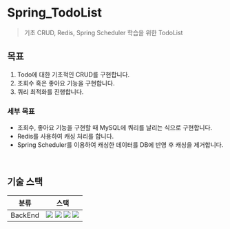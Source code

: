 # Spring_TodoList

> 기초 CRUD, Redis, Spring Scheduler 학습을 위한 TodoList

## 목표
1. Todo에 대한 기초적인 CRUD를 구현합니다.
2. 조회수 혹은 좋아요 기능을 구현합니다.  
3. 쿼리 최적화를 진행합니다.

### 세부 목표
- 조회수, 좋아요 기능을 구현할 때 MySQL에 쿼리를 날리는 식으로 구현합니다.
- Redis를 사용하여 캐싱 처리를 합니다.
- Spring Scheduler를 이용하여 캐싱한 데이터를 DB에 반영 후 캐싱을 제거합니다.

<br />

## 기술 스택
| 분류 | 스택 |
| --- | --- |
|    BackEnd    | <img src="https://img.shields.io/badge/Java-007396?logo=openjdk&logoColor=white"/>  <img src="https://img.shields.io/badge/SpringBoot-6DB33F?logo=springboot&logoColor=white"/> <img src="https://img.shields.io/badge/MySQL-4479A1?logo=mysql&logoColor=white"/> <img src="https://img.shields.io/badge/Redis-FF4438?logo=redis&logoColor=white"/> |

